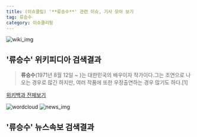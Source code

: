 ```yaml
---
title: (이슈클립) '**류승수**' 관련 이슈, 기사 모아 보기
tag: 류승수
category: 이슈클리핑
---
```

![wiki_img](https://user-images.githubusercontent.com/42597476/44503234-41136a80-a6d0-11e8-9071-6fc6418eafe4.png)
## **'**류승수**'** 위키피디아 검색결과
>**류승수**(1971년 8월 12일 ~ )는 대한민국의 배우이자 작가이다.그는 조연으로 나오는 경우로 많긴 하지만, 여러 작품에 또한 우정출연하는 경우 많기도 하다.[1]

<a href="https://ko.wikipedia.org/wiki/류승수" target="_blank">위키백과 전체보기</a>

![wordcloud](https://s3.ap-northeast-2.amazonaws.com/lyrics101-wordcloud/2018-09-25-1537804708.png)
![news_img](https://user-images.githubusercontent.com/42597476/44507050-1206f400-a6e4-11e8-8d98-7ffbfebb353f.png)
## **'**류승수**'** 뉴스속보 검색결과

